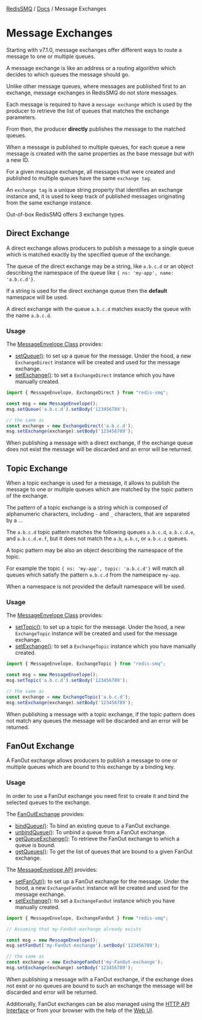 [RedisSMQ](../README.md) / [Docs](README.md) / Message Exchanges

# Message Exchanges

Starting with v7.1.0, message exchanges offer different ways to route a message to one or multiple queues.

A message exchange is like an address or a routing algorithm which decides to which queues the message should go.

Unlike other message queues, where messages are published first to an exchange, message exchanges in RedisSMQ do not store messages.

Each message is required to have a `message exchange` which is used by the producer to retrieve the list of queues that matches the exchange parameters.

From then, the producer **directly** publishes the message to the matched queues.

When a message is published to multiple queues, for each queue a new message is created with the same properties as the base message but with a new ID. 

For a given message exchange, all messages that were created and published to multiple queues have the same `exchange tag`.

An `exchange tag` is a unique string property that identifies an exchange instance and, it is used to keep track of published messages originating from the same exchange instance.

Out-of-box RedisSMQ offers 3 exchange types.

## Direct Exchange

A direct exchange allows producers to publish a message to a single queue which is matched exactly by the specified queue of the exchange.

The queue of the direct exchange may be a string, like `a.b.c.d` or an object describing the namespace of the queue like `{ ns: 'my-app', name: 'a.b.c.d'}`. 

If a string is used for the direct exchange queue then the **default** namespace will be used.

A direct exchange with the queue `a.b.c.d` matches exactly the queue with the name `a.b.c.d`.

### Usage

The [MessageEnvelope Class](api/classes/MessageEnvelope.md) provides:

- [setQueue()](api/classes/MessageEnvelope.md#setqueue): to set up a queue for the message. Under the hood, a new `ExchangeDirect` instance will be created and used for the message exchange.
- [setExchange()](api/classes/MessageEnvelope.md#setexchange): to set a `ExchangeDirect` instance which you have manually created.

```typescript
import { MessageEnvelope, ExchangeDirect } from "redis-smq";

const msg = new MessageEnvelope();
msg.setQueue('a.b.c.d').setBody('123456789');

// the same as
const exchange = new ExchangeDirect('a.b.c.d');
msg.setExchange(exchange).setBody('123456789');
```

When publishing a message with a direct exchange, if the exchange queue does not exist the message will be discarded and an error will be returned.

## Topic Exchange

When a topic exchange is used for a message, it allows to publish the message to one or multiple queues which are matched by the topic pattern of the exchange.

The pattern of a topic exchange is a string which is composed of alphanumeric characters, including `-` and `_` characters, that are separated by a `.`.

The `a.b.c.d` topic pattern matches the following queues `a.b.c.d`, `a.b.c.d.e`, and `a.b.c.d.e.f`, but it does not match the `a.b`, `a.b.c`, or `a.b.c.z` queues.

A topic pattern may be also an object describing the namespace of the topic. 

For example the topic `{ ns: 'my-app', topic: 'a.b.c.d'}` will match all queues which satisfy the pattern `a.b.c.d` from the namespace `my-app`.

When a namespace is not provided the default namespace will be used.

### Usage

The [MessageEnvelope Class](api/classes/MessageEnvelope.md) provides:

- [setTopic()](api/classes/MessageEnvelope.md#settopic): to set up a topic for the message. Under the hood, a new `ExchangeTopic` instance will be created and used for the message exchange.
- [setExchange()](api/classes/MessageEnvelope.md#setexchange): to set a `ExchangeTopic` instance which you have manually created.

```typescript
import { MessageEnvelope, ExchangeTopic } from "redis-smq";

const msg = new MessageEnvelope();
msg.setTopic('a.b.c.d').setBody('123456789');

// the same as
const exchange = new ExchangeTopic('a.b.c.d');
msg.setExchange(exchange).setBody('123456789');
```

When publishing a message with a topic exchange, if the topic pattern does not match any queues the message will be discarded and an error will be returned.

## FanOut Exchange

A FanOut exchange allows producers to publish a message to one or multiple queues which are bound to this exchange by a binding key.

### Usage

In order to use a FanOut exchange you need first to create it and bind the selected queues to the exchange.

The [FanOutExchange](api/classes/ExchangeFanOut.md) provides:

- [bindQueue()](api/classes/ExchangeFanOut.md#bindqueue): To bind an existing queue to a FanOut exchange.
- [unbindQueue()](api/classes/ExchangeFanOut.md#unbindqueue): To unbind a queue from a FanOut exchange.
- [getQueueExchange()](api/classes/ExchangeFanOut.md#getqueueexchange): To retrieve the FanOut exchange to which a queue is bound.
- [getQueues()](api/classes/ExchangeFanOut.md#getqueues): To get the list of queues that are bound to a given FanOut exchange. 

The [MessageEnvelope API](api/classes/MessageEnvelope.md) provides:

- [setFanOut()](api/classes/MessageEnvelope.md#setfanout): to set up a FanOut exchange for the message. Under the hood, a new `ExchangeFanOut` instance will be created and used for the message exchange.
- [setExchange()](api/classes/MessageEnvelope.md#setexchange): to set a `ExchangeFanOut` instance which you have manually created.

```typescript
import { MessageEnvelope, ExchangeFanOut } from "redis-smq";

// Assuming that my-FanOut-exchange already exists

const msg = new MessageEnvelope();
msg.setFanOut('my-FanOut-exchange').setBody('123456789');

// the same as
const exchange = new ExchangeFanOut('my-FanOut-exchange');
msg.setExchange(exchange).setBody('123456789');
```

When publishing a message with a FanOut exchange, if the exchange does not exist or no queues are bound to such an exchange the message will be discarded and error will be returned.

Additionally, FanOut exchanges can be also managed using the [HTTP API Interface](https://github.com/weyoss/redis-smq-monitor) or from your browser with the help of the [Web UI](https://github.com/weyoss/redis-smq-monitor-client).
